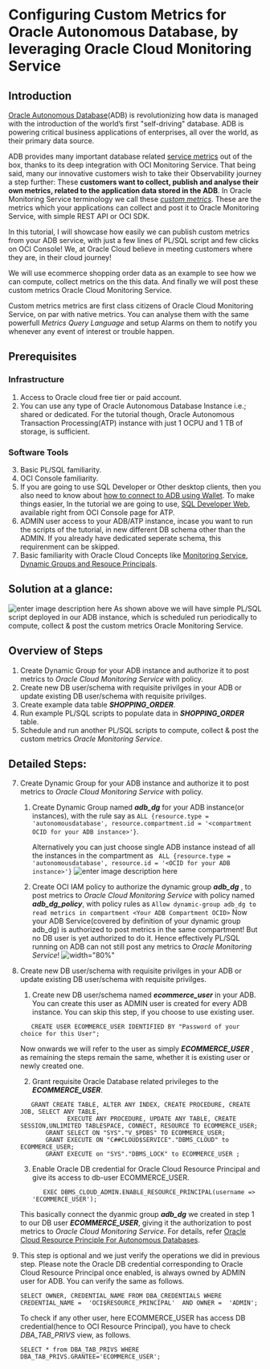 


# Configuring Custom Metrics for Oracle Autonomous Database, by leveraging Oracle Cloud Monitoring Service
## Introduction
[Oracle Autonomous Database](https://www.oracle.com/autonomous-database/)(ADB) is revolutionizing how data is managed with the introduction of the world’s first "self-driving" database. ADB is powering critical business applications of enterprises, all over the world, as their primary data source. 

ADB provides many important database related [service metrics](https://docs.oracle.com/en-us/iaas/Content/Database/References/databasemetrics_topic-Overview_of_the_Database_Service_Autonomous_Database_Metrics.htm) out of the box, thanks to its deep integration with OCI Monitoring Service. 
That being said, many our innovative customers wish to take their Observability journey a step further:
These **customers want to collect, publish and analyse their own metrics, related to the application data stored in the ADB**. In Oracle Monitoring Service terminology we call these [*custom metrics*](https://docs.oracle.com/en-us/iaas/Content/Monitoring/Tasks/publishingcustommetrics.htm). These are the metrics which your applications can collect and post it to Oracle Monitoring Service, with simple REST API or OCI SDK. 

In this tutorial, I will showcase how easily we can publish custom metrics from your ADB service, with just a few lines of PL/SQL script and few clicks on OCI Console! We, at Oracle Cloud believe in meeting customers where they are, in their cloud journey!

We will use ecommerce shopping order data as an example to see how we can compute, collect metrics on the this data. And finally we will post these custom metrics Oracle Cloud Monitoring Service. 

Custom metrics metrics are first class citizens of Oracle Cloud Monitoring Service, on par with native metrics. You can analyse them with the same powerfull *Metrics Query Language* and setup Alarms on them to notify you whenever any event of interest or trouble happen.

## Prerequisites 
### Infrastructure
 1. Access to Oracle cloud free tier or paid account.
 2. You can use any type of Oracle Autonomous Database Instance i.e.; shared or dedicated. For the tutorial though, Oracle Autonomous Transaction Processing(ATP) instance with just 1 OCPU and 1 TB of storage, is sufficient. 
 
 ### Software Tools
 3. Basic PL/SQL familiarity.
 4. OCI Console familiarity.
 5. If you are going to use SQL Developer or Other desktop clients, then you also need to know about [how to connect to ADB using Wallet](https://docs.oracle.com/en/cloud/paas/autonomous-data-warehouse-cloud/cswgs/autonomous-connect-sql-developer.html#GUID-14217939-3E8F-4782-BFF2-021199A908FD).  To make things easier, In the tutorial we are going to use, [SQL Developer Web](https://docs.oracle.com/en/cloud/paas/autonomous-database/adbsa/sql-developer-web.html#GUID-C32A78E5-4C5F-476F-86AB-AEEEA9CF2704), available right from OCI Console page for ATP. 
 6. ADMIN user access to your ADB/ATP instance, incase you want to run the scripts of the tutorial, in new different DB schema other than the ADMIN. If you already have dedicated seperate schema, this requirenment can be skipped.
 7. Basic familiarity with Oracle Cloud Concepts like [Monitoring Service](https://docs.oracle.com/en-us/iaas/Content/Monitoring/Concepts/monitoringoverview.htm), [Dynamic Groups and Resouce Principals](https://docs.oracle.com/en-us/iaas/Content/Identity/Concepts/overview.htm). 
 
 ## Solution at a glance:
![enter image description here](https://github.com/mayur-oci/adb_custom_metrics/blob/main/images/adb_1.png?raw=true)
 As shown above we will have simple PL/SQL script deployed in our ADB instance,  which is scheduled run periodically to compute, collect & post the custom metrics Oracle Monitoring Service. 
 
## Overview of Steps
 1. Create Dynamic Group for your ADB instance and authorize it to post metrics to *Oracle Cloud Monitoring Service* with policy.
 2. Create new DB user/schema with requisite privilges in your ADB or update existing DB user/schema with requisite privilges.
 4. Create example data table ***SHOPPING_ORDER***.
 5. Run example PL/SQL scripts to populate data in ***SHOPPING_ORDER*** table. 
 6. Schedule and run another PL/SQL scripts to compute, collect & post the custom metrics *Oracle Monitoring Service*. 

 ## Detailed Steps:
 7. Create Dynamic Group for your ADB instance and authorize it to post metrics to *Oracle Cloud Monitoring Service* with policy.
      1. Create Dynamic Group named ***adb_dg*** for your ADB instance(or instances), with the rule say as `ALL {resource.type = 'autonomousdatabase', resource.compartment.id = '<compartment OCID for your ADB instance>'}`.
     
           Alternatively you can just choose single ADB instance instead of all the instances in the compartment as 
            ` ALL {resource.type = 'autonomousdatabase', resource.id = '<OCID for your ADB instance>'}`
![enter image description here](https://github.com/mayur-oci/adb_custom_metrics/blob/main/images/adb_2_dg.png?raw=true)
      2.  Create OCI IAM policy to authorize the dynamic group ***adb_dg*** , to post metrics to *Oracle Cloud Monitoring Service* with policy named ***adb_dg_policy***, with policy rules as
      `Allow dynamic-group adb_dg to read metrics in compartment <Your ADB Compartment OCID>`
      Now your ADB Service(covered by definition of your dynamic group adb_dg) is authorized to post metrics in the same compartment!
       But no DB user is yet authorized to do it. Hence effectively PL/SQL running on ADB can not still post any metrics to *Oracle Monitoring Service*! 
 ![width="80%"](https://github.com/mayur-oci/adb_custom_metrics/blob/main/images/adb_3_policy.png?raw=true)
      
 2. Create new DB user/schema with requisite privilges in your ADB or update existing DB user/schema with requisite privilges.
      
      1. Create new DB user/schema named ***ecommerce_user*** in your ADB. You can create this user as ADMIN user is created for every ADB instance. You can skip this step, if you choose to use existing user.
	```
	   CREATE USER ECOMMERCE_USER IDENTIFIED BY "Password of your choice for this User";
	```
	Now onwards we will refer to the user as simply ***ECOMMERCE_USER*** , as remaining the steps remain the same, whether it is existing user or newly created one.
	
    2. Grant requisite Oracle Database related privileges to the ***ECOMMERCE_USER***.
   	```
	   GRANT CREATE TABLE, ALTER ANY INDEX, CREATE PROCEDURE, CREATE JOB, SELECT ANY TABLE,
                 EXECUTE ANY PROCEDURE, UPDATE ANY TABLE, CREATE SESSION,UNLIMITED TABLESPACE, CONNECT, RESOURCE TO ECOMMERCE_USER;
           GRANT SELECT ON "SYS"."V_$PDBS" TO ECOMMERCE_USER;
           GRANT EXECUTE ON "C##CLOUD$SERVICE"."DBMS_CLOUD" to ECOMMERCE_USER;
           GRANT EXECUTE on "SYS"."DBMS_LOCK" to ECOMMERCE_USER ;   
	```       
	
     3. Enable Oracle DB credential for Oracle Cloud Resource Principal and give its access to db-user ECOMMERCE_USER. 
          ```
             EXEC DBMS_CLOUD_ADMIN.ENABLE_RESOURCE_PRINCIPAL(username => 'ECOMMERCE_USER');
          ```
     This basically connect the dyanmic group ***adb_dg*** we created in step 1 to our DB user ***ECOMMERCE_USER***, giving it the authorization to post metrics to *Oracle Cloud Monitoring Service*. For details, refer [Oracle Cloud Resource Principle For Autonomous Databases](https://docs.oracle.com/en/cloud/paas/autonomous-database/adbsa/resource-principal.html).
   4.  This step is optional and we just verify the operations we did in previous step.
        Please note the Oracle DB credential corresponding to Oracle Cloud Resource Principal once enabled, is always owned by ADMIN user for ADB.  You can verify the same as follows.
	
        `SELECT OWNER, CREDENTIAL_NAME FROM DBA_CREDENTIALS WHERE CREDENTIAL_NAME =  'OCI$RESOURCE_PRINCIPAL'  AND OWNER =  'ADMIN';`
	
        To check if any other user, here ECOMMERCE_USER has access DB credential(hence to OCI Resource Principal), you have to check *DBA_TAB_PRIVS* view, as follows.

        `SELECT * from DBA_TAB_PRIVS WHERE DBA_TAB_PRIVS.GRANTEE='ECOMMERCE_USER';`
  
